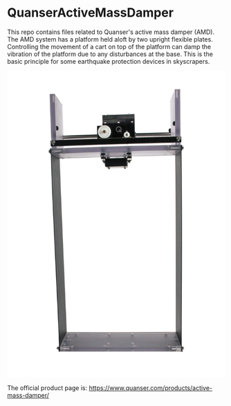 # QuanserActiveMassDamper
This repo contains files related to Quanser's active mass damper (AMD).
The AMD system has a platform held aloft by two upright flexible plates.
Controlling the movement of a cart on top of the platform can damp the vibration
of the platform due to any disturbances at the base. This is the basic principle
for some earthquake protection devices in skyscrapers.

![Quanser Active Mass Damper System](AMD.jpg?raw=true)

The official product page is:
https://www.quanser.com/products/active-mass-damper/
